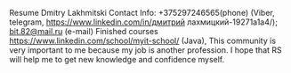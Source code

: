 Resume
Dmitry Lakhmitski
Contact Info: +375297246565(phone) (Viber, telegram, https://www.linkedin.com/in/дмитрий лахмицкий-19271a1a4/);
 bit.82@mail.ru (e-mail) 
Finished courses https://www.linkedin.com/school/myit-school/ (Java),
This community is very important to me because my job is another profession. 
I hope that RS will help me to get new knowledge and confidence myself. 
